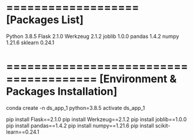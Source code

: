 ===================
[Packages List]
===================
Python   3.8.5
Flask    2.1.0
Werkzeug 2.1.2
joblib   1.0.0
pandas   1.4.2
numpy    1.21.6
sklearn  0.24.1

=======================================
[Environment & Packages Installation]
=======================================

conda create -n ds_app_1 python=3.8.5
activate ds_app_1

pip install Flask==2.1.0
pip install Werkzeug==2.1.2
pip install joblib==1.0.0
pip install pandas==1.4.2
pip install numpy==1.21.6
pip install scikit-learn==0.24.1
